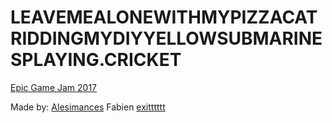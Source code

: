 # LEAVEMEALONEWITHMYPIZZACATRIDDINGMYDIYYELLOWSUBMARINESPLAYING.CRICKET

[Epic Game Jam 2017](https://epicgamejam.com/)

Made by:
[Alesimances](https://github.com/alesimancas)
Fabien
[exitttttt](https://github.com/exitttttt)
